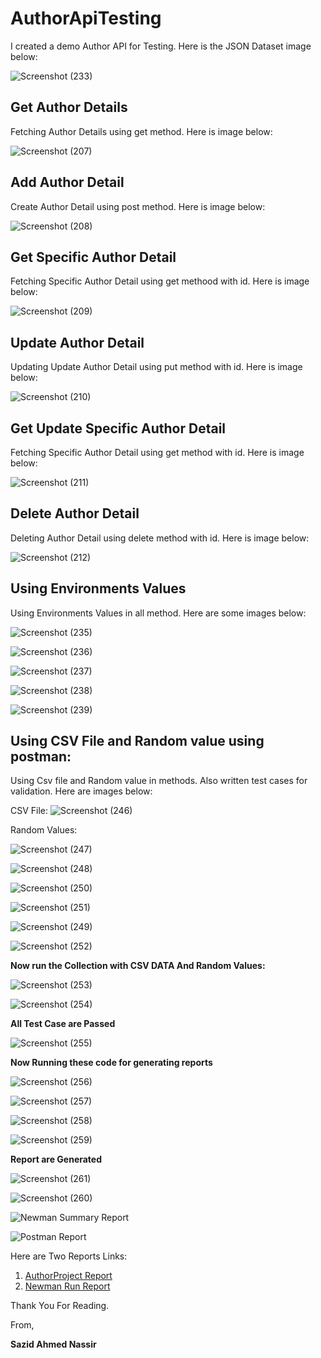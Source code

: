 # AuthorApiTesting
I created a demo Author API for Testing. Here is the JSON Dataset image below:

![Screenshot (233)](https://user-images.githubusercontent.com/90126212/212908229-f8af2b25-36dc-4467-80da-7ede75bed15f.png)

## Get Author Details
Fetching Author Details using get method. Here is image below:

![Screenshot (207)](https://user-images.githubusercontent.com/90126212/212909224-01f1ef7f-a1ea-414e-b7a4-4496951207da.png)

## Add Author Detail
Create Author Detail using post method. Here is image below:


![Screenshot (208)](https://user-images.githubusercontent.com/90126212/212912013-d220d73b-ae0e-4b80-b86f-0c6b02995bef.png)

## Get Specific Author Detail
Fetching Specific Author Detail using get methood with id. Here is image below:

![Screenshot (209)](https://user-images.githubusercontent.com/90126212/212914095-00452df9-f27c-4d25-be50-9a99fad3c167.png)


## Update Author Detail
Updating Update Author Detail using put method with id. Here is image below:

![Screenshot (210)](https://user-images.githubusercontent.com/90126212/212917180-c28b33f0-8512-4ec0-8514-7b4fe587aec5.png)

## Get Update Specific Author Detail
Fetching Specific Author Detail using get method with id. Here is image below:

![Screenshot (211)](https://user-images.githubusercontent.com/90126212/212919575-cedf341d-1950-4e2c-ac71-f30f9645de36.png)

## Delete Author Detail
Deleting Author Detail using delete method with id. Here is image below:


![Screenshot (212)](https://user-images.githubusercontent.com/90126212/212925076-1506a1a6-cc22-41f8-aa90-e6c3ad20f8ee.png)

## Using Environments Values
Using Environments Values in all method. Here are some images below:

![Screenshot (235)](https://user-images.githubusercontent.com/90126212/212926285-5253a048-1c23-4a72-9533-b626d7f7b716.png)

![Screenshot (236)](https://user-images.githubusercontent.com/90126212/212927275-ee0355a0-9fc6-4e97-b436-a558f3b8e8c2.png)

![Screenshot (237)](https://user-images.githubusercontent.com/90126212/212927349-4abd3ce5-9ef8-4a7b-a28c-76707749cf7e.png)

![Screenshot (238)](https://user-images.githubusercontent.com/90126212/212927534-d0a44976-4efa-4f02-ada8-3470f412d678.png)

![Screenshot (239)](https://user-images.githubusercontent.com/90126212/212927612-8582b25e-6d0d-42dc-800c-c12ab37401be.png)

## Using CSV File and Random value using postman:
Using Csv file and Random value in methods. Also written test cases for validation. Here are images below:

CSV File:
![Screenshot (246)](https://user-images.githubusercontent.com/90126212/212933635-42b7c6f5-14b6-45f7-a00a-cf799008ca1c.png)

Random Values:

![Screenshot (247)](https://user-images.githubusercontent.com/90126212/212934161-353a098d-19c3-4915-a332-42f2cc67d573.png)

![Screenshot (248)](https://user-images.githubusercontent.com/90126212/212934286-eb9d888e-688f-42b6-9d52-7ddba65e1d4b.png)

![Screenshot (250)](https://user-images.githubusercontent.com/90126212/212946064-e1f29616-a9ce-44ab-ba0c-564a6d36467f.png)

![Screenshot (251)](https://user-images.githubusercontent.com/90126212/212946147-8e6a0758-afb4-415e-8334-6d2a4fd09bac.png)

![Screenshot (249)](https://user-images.githubusercontent.com/90126212/212934810-ecf55bd2-b5f4-4ba1-b858-0aea01f308f7.png)

![Screenshot (252)](https://user-images.githubusercontent.com/90126212/212946210-bccda4de-bec9-47c3-bd6b-097947fe2b8c.png)

**Now run the Collection with CSV DATA And Random Values:**


![Screenshot (253)](https://user-images.githubusercontent.com/90126212/212949156-2394c81c-209b-4e0b-b765-f6c32e9a0a45.png)

![Screenshot (254)](https://user-images.githubusercontent.com/90126212/212949303-27e0d4df-ce60-4082-8840-3aca2890f3d8.png)

**All Test Case are Passed**

![Screenshot (255)](https://user-images.githubusercontent.com/90126212/212952385-5351e450-acaf-4c7c-bbca-6ceea50c1695.png)

**Now Running these code for generating reports** 

![Screenshot (256)](https://user-images.githubusercontent.com/90126212/212954305-dc7fb5c5-1db9-4379-929f-70fc756da3b9.png)

![Screenshot (257)](https://user-images.githubusercontent.com/90126212/212954364-6f76b1b8-1562-498c-b15c-9acfb422b7ab.png)

![Screenshot (258)](https://user-images.githubusercontent.com/90126212/212954562-a7f0e57c-ec88-47ce-a2cb-ef4ae8a5ffd9.png)

![Screenshot (259)](https://user-images.githubusercontent.com/90126212/212954619-4d17b0e2-95b8-422e-b62e-9fb96d4c9759.png)

**Report are Generated**

![Screenshot (261)](https://user-images.githubusercontent.com/90126212/212955548-756a8245-62ca-4a9d-b9dd-34812dd94b60.png)

![Screenshot (260)](https://user-images.githubusercontent.com/90126212/212955624-d861fdac-3f8c-45dd-9a52-f3cc5ac0c51b.png)

![Newman Summary Report](https://user-images.githubusercontent.com/90126212/212956295-4afcd115-3875-4c7e-b63c-df1228711177.png)

![Postman Report](https://user-images.githubusercontent.com/90126212/212956382-afa3ad9c-5cd9-4d32-8be0-255b7ca58345.png)

Here are Two Reports Links:
1. [ AuthorProject Report](https://0oismn759cp9zzj9awmyfg.on.drv.tw/www.mypostman.com/AuthorProject-2023-01-17-16-15-30-787-0.html)
2. [Newman Run Report](https://0oismn759cp9zzj9awmyfg.on.drv.tw/www.newman.com/newman-run-report-2023-01-17-13-00-44-366-0.html)

Thank You For Reading.

From,

**Sazid Ahmed Nassir**
